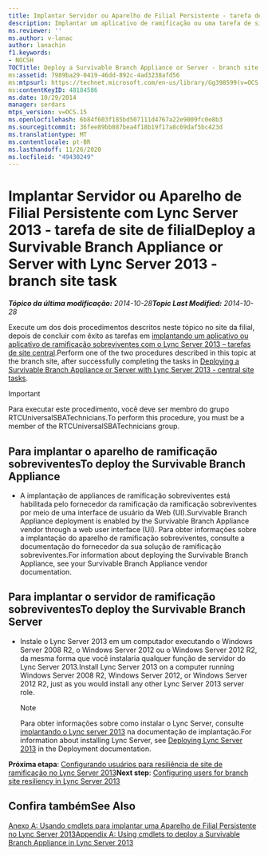 ```yaml
---
title: Implantar Servidor ou Aparelho de Filial Persistente - tarefa de site de filial
description: Implantar um aplicativo de ramificação ou uma tarefa de site de filial sobreviventes.
ms.reviewer: ''
ms.author: v-lanac
author: lanachin
f1.keywords:
- NOCSH
TOCTitle: Deploy a Survivable Branch Appliance or Server - branch site task
ms:assetid: 7989ba29-0419-46dd-892c-4ad3238afd56
ms:mtpsurl: https://technet.microsoft.com/en-us/library/Gg398599(v=OCS.15)
ms:contentKeyID: 48184586
ms.date: 10/29/2014
manager: serdars
mtps_version: v=OCS.15
ms.openlocfilehash: 6b84f603f185bd507111d4767a22e9009fc0e8b3
ms.sourcegitcommit: 36fee89bb887bea4f18b19f17a8c69daf5bc423d
ms.translationtype: MT
ms.contentlocale: pt-BR
ms.lasthandoff: 11/26/2020
ms.locfileid: "49430249"
---
```

# <a name="deploy-a-survivable-branch-appliance-or-server-with-lync-server-2013---branch-site-task"></a><span data-ttu-id="0632c-103">Implantar Servidor ou Aparelho de Filial Persistente com Lync Server 2013 - tarefa de site de filial</span><span class="sxs-lookup"><span data-stu-id="0632c-103">Deploy a Survivable Branch Appliance or Server with Lync Server 2013 - branch site task</span></span>

<div data-xmlns="http://www.w3.org/1999/xhtml">

<div class="topic" data-xmlns="http://www.w3.org/1999/xhtml" data-msxsl="urn:schemas-microsoft-com:xslt" data-cs="https://msdn.microsoft.com/">

<div data-asp="https://msdn2.microsoft.com/asp">



</div>

<div id="mainSection">

<div id="mainBody"><span data-ttu-id="0632c-104">

<span> </span></span><span class="sxs-lookup"><span data-stu-id="0632c-104">

<span> </span></span></span>

<span data-ttu-id="0632c-105">_**Tópico da última modificação:** 2014-10-28_</span><span class="sxs-lookup"><span data-stu-id="0632c-105">_**Topic Last Modified:** 2014-10-28_</span></span>

<span data-ttu-id="0632c-106">Execute um dos dois procedimentos descritos neste tópico no site da filial, depois de concluir com êxito as tarefas em [implantando um aplicativo ou aplicativo de ramificação sobreviventes com o Lync Server 2013 – tarefas de site central](lync-server-2013-deploying-a-survivable-branch-appliance-or-server-central-site-tasks.md).</span><span class="sxs-lookup"><span data-stu-id="0632c-106">Perform one of the two procedures described in this topic at the branch site, after successfully completing the tasks in [Deploying a Survivable Branch Appliance or Server with Lync Server 2013 - central site tasks](lync-server-2013-deploying-a-survivable-branch-appliance-or-server-central-site-tasks.md).</span></span>

<div>


> [!IMPORTANT]
> <span data-ttu-id="0632c-107">Para executar este procedimento, você deve ser membro do grupo RTCUniversalSBATechnicians.</span><span class="sxs-lookup"><span data-stu-id="0632c-107">To perform this procedure, you must be a member of the RTCUniversalSBATechnicians group.</span></span>



</div>

<div>

## <a name="to-deploy-the-survivable-branch-appliance"></a><span data-ttu-id="0632c-108">Para implantar o aparelho de ramificação sobreviventes</span><span class="sxs-lookup"><span data-stu-id="0632c-108">To deploy the Survivable Branch Appliance</span></span>

  - <span data-ttu-id="0632c-109">A implantação de appliances de ramificação sobreviventes está habilitada pelo fornecedor da ramificação da ramificação sobreviventes por meio de uma interface de usuário da Web (UI).</span><span class="sxs-lookup"><span data-stu-id="0632c-109">Survivable Branch Appliance deployment is enabled by the Survivable Branch Appliance vendor through a web user interface (UI).</span></span> <span data-ttu-id="0632c-110">Para obter informações sobre a implantação do aparelho de ramificação sobreviventes, consulte a documentação do fornecedor da sua solução de ramificação sobreviventes.</span><span class="sxs-lookup"><span data-stu-id="0632c-110">For information about deploying the Survivable Branch Appliance, see your Survivable Branch Appliance vendor documentation.</span></span>

</div>

<div>

## <a name="to-deploy-the-survivable-branch-server"></a><span data-ttu-id="0632c-111">Para implantar o servidor de ramificação sobreviventes</span><span class="sxs-lookup"><span data-stu-id="0632c-111">To deploy the Survivable Branch Server</span></span>

  - <span data-ttu-id="0632c-112">Instale o Lync Server 2013 em um computador executando o Windows Server 2008 R2, o Windows Server 2012 ou o Windows Server 2012 R2, da mesma forma que você instalaria qualquer função de servidor do Lync Server 2013.</span><span class="sxs-lookup"><span data-stu-id="0632c-112">Install Lync Server 2013 on a computer running Windows Server 2008 R2, Windows Server 2012, or Windows Server 2012 R2, just as you would install any other Lync Server 2013 server role.</span></span>
    
    <div>
    

    > [!NOTE]
    > <span data-ttu-id="0632c-113">Para obter informações sobre como instalar o Lync Server, consulte <A href="lync-server-2013-deploying-lync-server.md">implantando o Lync server 2013</A> na documentação de implantação.</span><span class="sxs-lookup"><span data-stu-id="0632c-113">For information about installing Lync Server, see <A href="lync-server-2013-deploying-lync-server.md">Deploying Lync Server 2013</A> in the Deployment documentation.</span></span>

    
    </div>

<span data-ttu-id="0632c-114">**Próxima etapa**: [Configurando usuários para resiliência de site de ramificação no Lync Server 2013](lync-server-2013-configuring-users-for-branch-site-resiliency.md)</span><span class="sxs-lookup"><span data-stu-id="0632c-114">**Next step**: [Configuring users for branch site resiliency in Lync Server 2013](lync-server-2013-configuring-users-for-branch-site-resiliency.md)</span></span>

</div>

<div>

## <a name="see-also"></a><span data-ttu-id="0632c-115">Confira também</span><span class="sxs-lookup"><span data-stu-id="0632c-115">See Also</span></span>


[<span data-ttu-id="0632c-116">Anexo A: Usando cmdlets para implantar uma Aparelho de Filial Persistente no Lync Server 2013</span><span class="sxs-lookup"><span data-stu-id="0632c-116">Appendix A: Using cmdlets to deploy a Survivable Branch Appliance in Lync Server 2013</span></span>](lync-server-2013-appendix-a-using-cmdlets-to-deploy-a-survivable-branch-appliance.md)  
  

<span data-ttu-id="0632c-117"></div>

</div>

<span> </span>

</div>

</div>

</span><span class="sxs-lookup"><span data-stu-id="0632c-117"></div>

</div>

<span> </span>

</div>

</div>

</span></span></div>

